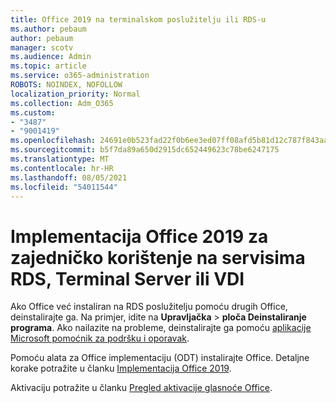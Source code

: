 ```yaml
---
title: Office 2019 na terminalskom poslužitelju ili RDS-u
ms.author: pebaum
author: pebaum
manager: scotv
ms.audience: Admin
ms.topic: article
ms.service: o365-administration
ROBOTS: NOINDEX, NOFOLLOW
localization_priority: Normal
ms.collection: Adm_O365
ms.custom:
- "3487"
- "9001419"
ms.openlocfilehash: 24691e0b523fad22f0b6ee3ed07ff08afd5b81d12c787f843aa94c5b6835915b
ms.sourcegitcommit: b5f7da89a650d2915dc652449623c78be6247175
ms.translationtype: MT
ms.contentlocale: hr-HR
ms.lasthandoff: 08/05/2021
ms.locfileid: "54011544"
---
```

# <a name="deploying-office-2019-for-shared-use-on-rds-terminal-server-or-vdi"></a>Implementacija Office 2019 za zajedničko korištenje na servisima RDS, Terminal Server ili VDI

Ako Office već instaliran na RDS poslužitelju pomoću drugih Office, deinstalirajte ga. Na primjer, idite na **Upravljačka**  >  **ploča Deinstaliranje programa**. Ako nailazite na probleme, deinstalirajte ga pomoću [aplikacije Microsoft pomoćnik za podršku i oporavak](https://aka.ms/SARA-OfficeUninstall-Alchemy). 

Pomoću alata za Office implementaciju (ODT) instalirajte Office. Detaljne korake potražite u članku [Implementacija Office 2019](https://docs.microsoft.com/deployoffice/office2019/deploy).

Aktivaciju potražite u članku [Pregled aktivacije glasnoće Office](https://docs.microsoft.com/deployoffice/vlactivation/plan-volume-activation-of-office).